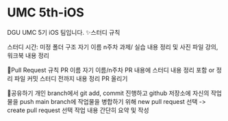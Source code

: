 # UMC 5th-iOS
DGU UMC 5기 iOS 팀입니다.
✨스터디 규칙

 스터디 시간: 미정
 폴더 구조
   자기 이름
      n주차
         과제/ 실습 내용 정리 및 사진 파일
          강의, 워크북 내용 정리

🚀Pull Request 규칙
    PR 이름
        자기 이름/n주차
           PR 내용에 스터디 내용 정리 포함 or 정리 파일 커밋
           스터디 전까지 내용 정리 PR 올리기

🎈공유하기
    개인 branch에서 git add, commit 진행하고 github 저장소에 자신의 작업물을 push
      main branch에 작업물을 병합하기 위해 new pull request 선택 -> create pull request 선택
         작업 내용 간단히 요약 및 작성

